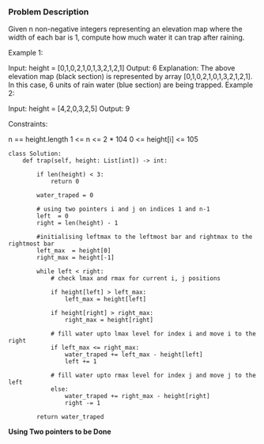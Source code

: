 ### Problem Description 

Given n non-negative integers representing an elevation map where the width of each bar is 1, compute how much water it can trap after raining.

 

Example 1:


Input: height = [0,1,0,2,1,0,1,3,2,1,2,1]
Output: 6
Explanation: The above elevation map (black section) is represented by array [0,1,0,2,1,0,1,3,2,1,2,1]. In this case, 6 units of rain water (blue section) are being trapped.
Example 2:

Input: height = [4,2,0,3,2,5]
Output: 9
 

Constraints:

n == height.length
1 <= n <= 2 * 104
0 <= height[i] <= 105


```
class Solution:
    def trap(self, height: List[int]) -> int:
        
        if len(height) < 3:
            return 0
        
        water_traped = 0
        
        # using two pointers i and j on indices 1 and n-1
        left  = 0
        right = len(height) - 1
        
        #initialising leftmax to the leftmost bar and rightmax to the rightmost bar
        left_max  = height[0]
        right_max = height[-1]
        
        while left < right:
            # check lmax and rmax for current i, j positions
            
            if height[left] > left_max:
                left_max = height[left]
                
            if height[right] > right_max:
                right_max = height[right]
            
            # fill water upto lmax level for index i and move i to the right
            if left_max <= right_max:
                water_traped += left_max - height[left]
                left += 1
				
            # fill water upto rmax level for index j and move j to the left
            else:
                water_traped += right_max - height[right]
                right -= 1
                
        return water_traped

```

**Using Two pointers to be Done**
